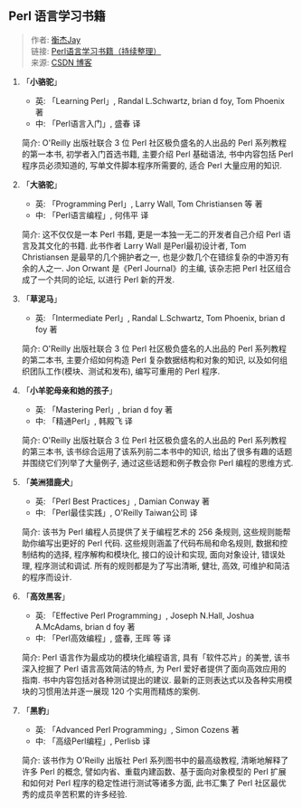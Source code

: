 ## Perl 语言学习书籍

> 作者: [衡杰Jay][author]  
> 链接: [Perl语言学习书籍（持续整理）][link]  
> 来源: [CSDN 博客][source]

1. 「**小骆驼**」

   - 英: 「Learning Perl」, Randal L.Schwartz, brian d foy, Tom Phoenix 著
   - 中: 「Perl语言入门」, 盛春 译

   简介: O'Reilly 出版社联合 3 位 Perl 社区极负盛名的人出品的 Perl
   系列教程的第一本书, 初学者入门首选书籍, 主要介绍 Perl 基础语法,
   书中内容包括 Perl 程序员必须知道的, 写单文件脚本程序所需要的,
   适合 Perl 大量应用的知识.
1. 「**大骆驼**」
   - 英: 「Programming Perl」, Larry Wall, Tom Christiansen 等 著
   - 中: 「Perl语言编程」, 何伟平 译

   简介: 这不仅仅是一本 Perl 书籍, 更是一本独一无二的开发者自己介绍 Perl
   语言及其文化的书籍. 此书作者 Larry Wall 是Perl最初设计者,
   Tom Christiansen 是最早的几个拥护者之一,
   也是少数几个在错综复杂的中游刃有余的人之一.
   Jon Orwant 是《Perl Journal》的主编,
   该杂志把 Perl 社区组合成了一个共同的论坛, 以进行 Perl 新的开发.
1. 「**草泥马**」
   - 英: 「Intermediate Perl」, Randal L.Schwartz, Tom Phoenix, brian d foy 著

   简介: O'Reilly 出版社联合 3 位 Perl 社区极负盛名的人出品的 Perl
   系列教程的第二本书, 主要介绍如何构造 Perl 复杂数据结构和对象的知识,
   以及如何组织团队工作(模块、测试和发布), 编写可重用的 Perl 程序.
1. 「**小羊驼母亲和她的孩子**」
   - 英: 「Mastering Perl」, brian d foy 著
   - 中: 「精通Perl」, 韩殿飞 译

   简介: O'Reilly 出版社联合 3 位 Perl 社区极负盛名的人出品的 Perl
   系列教程的第三本书, 该书综合运用了该系列前二本书中的知识,
   给出了很多有趣的话题并围绕它们列举了大量例子,
   通过这些话题和例子教会你 Perl 编程的思维方式.
1. 「**美洲猎鹿犬**」
   - 英: 「Perl Best Practices」, Damian Conway 著
   - 中: 「Perl最佳实践」, O'Reilly Taiwan公司 译

   简介: 该书为 Perl 编程人员提供了关于编程艺术的 256 条规则,
   这些规则能帮助你编写出更好的 Perl 代码. 这些规则涵盖了代码布局和命名规则,
   数据和控制结构的选择, 程序解构和模块化, 接口的设计和实现, 面向对象设计,
   错误处理, 程序测试和调试. 所有的规则都是为了写出清晰, 健壮, 高效,
   可维护和简洁的程序而设计.
1. 「**高效黑客**」
   - 英: 「Effective Perl Programming」, Joseph N.Hall, Joshua A.McAdams, brian d foy 著
   - 中: 「Perl高效编程」, 盛春, 王晖 等 译

   简介: Perl 语言作为最成功的模块化编程语言, 具有「软件芯片」的美誉,
   该书深入挖掘了 Perl 语言高效简洁的特点,
   为 Perl 爱好者提供了面向高效应用的指南. 书中内容包括对各种测试提出的建议.
   最新的正则表达式以及各种实用模块的习惯用法并逐一展现 120 个实用而精炼的案例.
1. 「**黑豹**」
   - 英: 「Advanced Perl Programming」, Simon Cozens 著
   - 中: 「高级Perl编程」, Perlisb 译

   简介: 该书作为 O'Reilly 出版社 Perl 系列图书中的最高级教程,
   清晰地解释了许多 Perl 的概念, 譬如内省、重载内建函数、基于面向对象模型的
   Perl 扩展和如何对 Perl 程序的稳定性进行测试等诸多方面,
   此书汇集了 Perl 社区最优秀的成员辛苦积累的许多经验.

[author]: http://my.csdn.net/Henjay724
[link]: http://blog.csdn.net/henjay724/article/details/8437748
[source]: http://blog.csdn.net/
